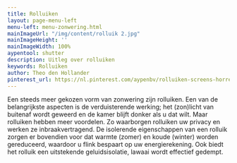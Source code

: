 ```yaml
---
title: Rolluiken
layout: page-menu-left
menu-left: menu-zonwering.html
mainImageUrl: "/img/content/rolluik 2.jpg"
mainImageHeight: ''
mainImageWidth: 100%
aypentool: shutter
description: Uitleg over rolluiken
keywords: Rolluiken
author: Theo den Hollander
pinterest_url: https://nl.pinterest.com/aypenbv/rolluiken-screens-horren/
---
```


Een steeds meer gekozen vorm van zonwering zijn rolluiken. Een van de belangrijkste aspecten is de verduisterende werking; het (zon)licht van buitenaf wordt geweerd en de kamer blijft donker als u dat wilt. Maar rolluiken hebben meer voordelen. Zo waarborgen rolluiken uw privacy en werken ze inbraakvertragend. De isolerende eigenschappen van een rolluik zorgen er bovendien voor dat warmte (zomer) en koude (winter) worden gereduceerd, waardoor u flink bespaart op uw energierekening. Ook biedt het rolluik een uitstekende geluidsisolatie, lawaai wordt effectief gedempt.
